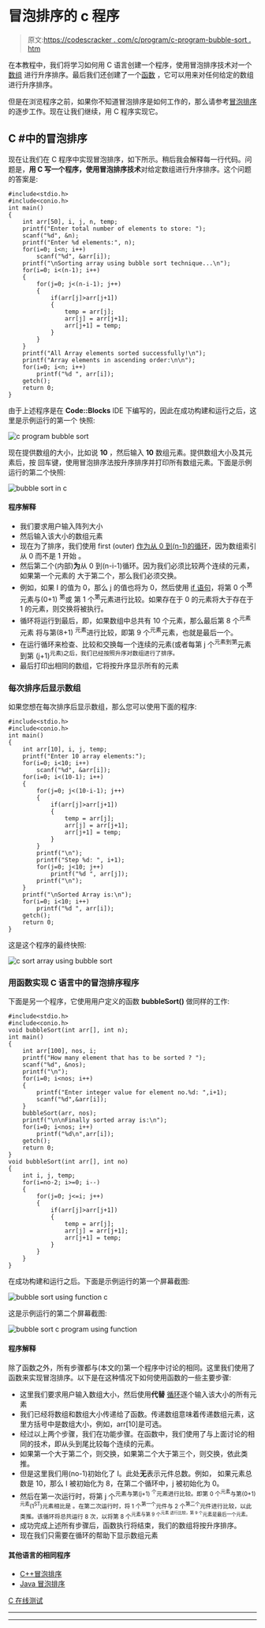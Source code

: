 # 冒泡排序的 c 程序

> 原文:[https://codescracker . com/c/program/c-program-bubble-sort . htm](https://codescracker.com/c/program/c-program-bubble-sort.htm)

在本教程中，我们将学习如何用 C 语言创建一个程序，使用冒泡排序技术对一个[数组](/c/c-arrays.htm) 进行升序排序。最后我们还创建了一个[函数](/c/c-functions.htm) ，它可以用来对任何给定的数组进行升序排序。

但是在浏览程序之前，如果你不知道冒泡排序是如何工作的，那么请参考[冒泡排序](/computer-fundamental/bubble-sort.htm)的逐步工作。现在让我们继续，用 C 程序实现它。

## C #中的冒泡排序

现在让我们在 C 程序中实现冒泡排序，如下所示。稍后我会解释每一行代码。问题是，**用 C 写一个程序，使用冒泡排序技术**对给定数组进行升序排序。这个问题的答案是:

```
#include<stdio.h>
#include<conio.h>
int main()
{
    int arr[50], i, j, n, temp;
    printf("Enter total number of elements to store: ");
    scanf("%d", &n);
    printf("Enter %d elements:", n);
    for(i=0; i<n; i++)
        scanf("%d", &arr[i]);
    printf("\nSorting array using bubble sort technique...\n");
    for(i=0; i<(n-1); i++)
    {
        for(j=0; j<(n-i-1); j++)
        {
            if(arr[j]>arr[j+1])
            {
                temp = arr[j];
                arr[j] = arr[j+1];
                arr[j+1] = temp;
            }
        }
    }
    printf("All Array elements sorted successfully!\n");
    printf("Array elements in ascending order:\n\n");
    for(i=0; i<n; i++)
        printf("%d ", arr[i]);
    getch();
    return 0;
}
```

由于上述程序是在 **Code::Blocks** IDE 下编写的，因此在成功构建和运行之后，这里是示例运行的第一个 快照:

![c program bubble sort](../Images/7dc4a7086f9015119ad2b3f07b0c3792.png)

现在提供数组的大小，比如说 **10** ，然后输入 **10** 数组元素。提供数组大小及其元素后，按 回车键，使用冒泡排序法按升序排序并打印所有数组元素。下面是示例运行的第二个快照:

![bubble sort in c](../Images/7c2e72d2bd22126710d546917afe4b4e.png)

#### 程序解释

*   我们要求用户输入阵列大小
*   然后输入该大小的数组元素
*   现在为了排序，我们使用 first (outer) [作为从 0 到(n-1)的循环](/c/c-for-loop.htm)，因为数组索引从 0 而不是 1 开始 。
*   然后第二个(内部)**为**从 0 到(n-i-1)循环。因为我们必须比较两个连续的元素，如果第一个元素的 大于第二个，那么我们必须交换。
*   例如，如果 I 的值为 0，那么 j 的值也将为 0，然后使用 [if 语句](/c/c-if-statement.htm)，将第 0 个<sup>第</sup>元素与(0+1) <sup>第</sup>或 第 1 个<sup>第</sup>元素进行比较。如果存在于 0 的元素将大于存在于 1 的元素，则交换将被执行。
*   循环将运行到最后，即，如果数组中总共有 10 个元素，那么最后第 8 个<sup>元素</sup>元素 将与第(8+1) <sup>元素</sup>进行比较，即第 9 个<sup>元素</sup>元素，也就是最后一个。
*   在运行循环来检查、比较和交换每一个连续的元素(或者每第 j 个<sup>元素到第</sup>元素到第 (j+1)<sup>元素)之后，我们已经按照升序对数组进行了排序。</sup>
*   最后打印出相同的数组，它将按升序显示所有的元素

### 每次排序后显示数组

如果您想在每次排序后显示数组，那么您可以使用下面的程序:

```
#include<stdio.h>
#include<conio.h>
int main()
{
    int arr[10], i, j, temp;
    printf("Enter 10 array elements:");
    for(i=0; i<10; i++)
        scanf("%d", &arr[i]);
    for(i=0; i<(10-1); i++)
    {
        for(j=0; j<(10-i-1); j++)
        {
            if(arr[j]>arr[j+1])
            {
                temp = arr[j];
                arr[j] = arr[j+1];
                arr[j+1] = temp;
            }
        }
        printf("\n");
        printf("Step %d: ", i+1);
        for(j=0; j<10; j++)
            printf("%d ", arr[j]);
        printf("\n");
    }
    printf("\nSorted Array is:\n");
    for(i=0; i<10; i++)
        printf("%d ", arr[i]);
    getch();
    return 0;
}
```

这是这个程序的最终快照:

![c sort array using bubble sort](../Images/40232c178ddb1d5628daf24ebb5f543a.png)

### 用函数实现 C 语言中的冒泡排序程序

下面是另一个程序，它使用用户定义的函数 **bubbleSort()** 做同样的工作:

```
#include<stdio.h>
#include<conio.h>
void bubbleSort(int arr[], int n);
int main()
{
    int arr[100], nos, i;
    printf("How many element that has to be sorted ? ");
    scanf("%d", &nos);
    printf("\n");
    for(i=0; i<nos; i++)
    {
        printf("Enter integer value for element no.%d: ",i+1);
        scanf("%d",&arr[i]);
    }
    bubbleSort(arr, nos);
    printf("\n\nFinally sorted array is:\n");
    for(i=0; i<nos; i++)
        printf("%d\n",arr[i]);
    getch();
    return 0;
}
void bubbleSort(int arr[], int no)
{
    int i, j, temp;
    for(i=no-2; i>=0; i--)
    {
        for(j=0; j<=i; j++)
        {
            if(arr[j]>arr[j+1])
            {
                temp = arr[j];
                arr[j] = arr[j+1];
                arr[j+1] = temp;
            }
        }
    }
}
```

在成功构建和运行之后。下面是示例运行的第一个屏幕截图:

![bubble sort using function c](../Images/046994aa7685e0fe98d80baf1f24c2ab.png)

这是示例运行的第二个屏幕截图:

![bubble sort c program using function](../Images/c1cc0e014ed8bde5511c485c9045cf04.png)

#### 程序解释

除了函数之外，所有步骤都与(本文的)第一个程序中讨论的相同。这里我们使用了函数来实现冒泡排序。以下是在这种情况下如何使用函数的一些主要步骤:

*   这里我们要求用户输入数组大小，然后使用**代替** [循环](/c/c-loops.htm)逐个输入该大小的所有元素
*   我们已经将数组和数组大小传递给了函数。传递数组意味着传递数组元素，这里方括号中是数组大小，例如，arr[10]是可选。
*   经过以上两个步骤，我们在功能步骤。在函数中，我们使用了与上面讨论的相同的技术，即从头到尾比较每个连续的元素。
*   如果第一个大于第二个，则交换，如果第二个大于第三个，则交换，依此类推。
*   但是这里我们用(no-1)初始化了 I。此处**无**表示元件总数。例如， 如果元素总数是 10，那么 I 被初始化为 8，在第二个循环中，j 被初始化为 0。
*   然后在第一次运行时，将第 j 个<sup>元素与第(j+1) <sup>个</sup>元素进行比较。即第 0 个<sup>元素</sup>与第(0+1) <sup>元素</sup>(1<sup>ST</sup>)元素相比是 。在第二次运行时，将 1 个<sup>第一个</sup>元件与 2 个<sup>第二个</sup>元件进行比较，以此类推。该循环将总共运行 8 次，以将第 8 个<sup>元素与第 9 个<sup>元素 进行比较，第 9 个</sup>元素是最后一个元素。</sup></sup>
*   成功完成上述所有步骤后，函数执行将结束，我们的数组将按升序排序。
*   现在我们只需要在循环的帮助下显示数组元素

#### 其他语言的相同程序

*   [C++冒泡排序](/cpp/program/cpp-program-bubble-sort.htm)
*   [Java 冒泡排序](/java/program/java-program-bubble-sort.htm)

[C 在线测试](/exam/showtest.php?subid=2)

* * *

* * *